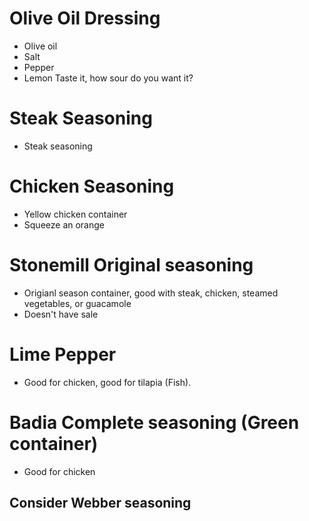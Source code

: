 
# Olive Oil Dressing
- Olive oil
- Salt
- Pepper
- Lemon
Taste it, how sour do you want it?

# Steak Seasoning
- Steak seasoning

# Chicken Seasoning
- Yellow chicken container
- Squeeze an orange


# Stonemill Original seasoning
- Origianl season container, good with steak, chicken, steamed vegetables, or guacamole
- Doesn't have sale

# Lime Pepper
- Good for chicken, good for tilapia (Fish). 

# Badia Complete seasoning (Green container)
- Good for chicken 

## Consider Webber seasoning